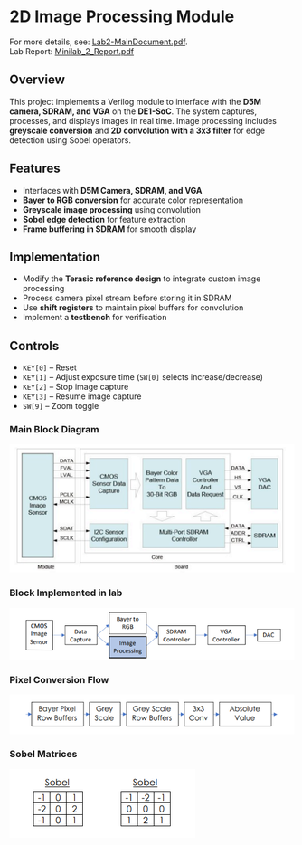 # 2D Image Processing Module
For more details, see: [Lab2-MainDocument.pdf](Lab2-MainDocument.pdf).  
Lab Report: [Minilab_2_Report.pdf](Minilab_2_Report.pdf)
## Overview  
This project implements a Verilog module to interface with the **D5M camera, SDRAM, and VGA** on the **DE1-SoC**. The system captures, processes, and displays images in real time. Image processing includes **greyscale conversion** and **2D convolution with a 3x3 filter** for edge detection using Sobel operators.  

## Features  
- Interfaces with **D5M Camera, SDRAM, and VGA**  
- **Bayer to RGB conversion** for accurate color representation  
- **Greyscale image processing** using convolution  
- **Sobel edge detection** for feature extraction  
- **Frame buffering in SDRAM** for smooth display  

## Implementation  
- Modify the **Terasic reference design** to integrate custom image processing  
- Process camera pixel stream before storing it in SDRAM  
- Use **shift registers** to maintain pixel buffers for convolution  
- Implement a **testbench** for verification  

## Controls  
- `KEY[0]` – Reset  
- `KEY[1]` – Adjust exposure time (`SW[0]` selects increase/decrease)  
- `KEY[2]` – Stop image capture  
- `KEY[3]` – Resume image capture  
- `SW[9]` – Zoom toggle  

### Main Block Diagram
![Main block diagram](main_block_diagram.png)

### Block Implemented in lab
![Block Implemented in this project](Our_block.png)

### Pixel Conversion Flow
![Pixel Conversion Flow](pixel_conversion_diagram.png)

### Sobel Matrices
![SObel Matrices](sobel_matrices.png)

